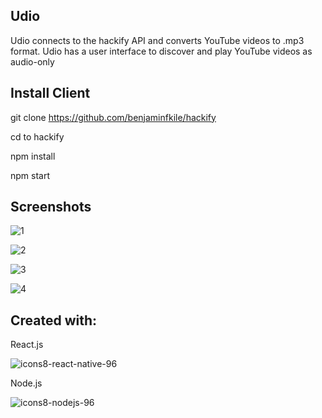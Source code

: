 ## Udio

Udio connects to the hackify API and converts YouTube videos to .mp3 format.  Udio has a user interface to discover and play YouTube videos as audio-only

## Install Client

git clone https://github.com/benjaminfkile/hackify

cd to hackify

npm install

npm start


## Screenshots

![1](https://user-images.githubusercontent.com/34235864/80178051-95b06c80-85ba-11ea-83ae-14ff25671e4a.png)

![2](https://user-images.githubusercontent.com/34235864/80178067-a1039800-85ba-11ea-8f80-60c45968ef41.png)

![3](https://user-images.githubusercontent.com/34235864/80178094-afea4a80-85ba-11ea-9ba8-b01a30b1aad3.png)

![4](https://user-images.githubusercontent.com/34235864/80178111-bbd60c80-85ba-11ea-8c39-b85586eeeae4.png)

## Created with:

React.js

![icons8-react-native-96](https://user-images.githubusercontent.com/34235864/72698953-9e992a00-3b03-11ea-8bef-f2d1a0307c2a.png)

Node.js

![icons8-nodejs-96](https://user-images.githubusercontent.com/34235864/72699016-f6d02c00-3b03-11ea-9de4-e1e325fde504.png)